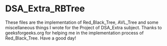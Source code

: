 # DSA_Extra_RBTree
These files are the implementation of Red_Black_Tree, AVL_Tree and some miscellaneous things I wrote for the Project of DSA_Extra subject.
Thanks to geeksforgeeks.org for helping me in the implementation process of Red_Black_Tree.
Have a good day!